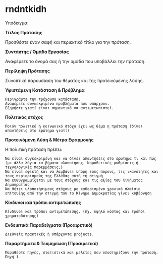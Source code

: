 # rndntkidh
Υπόδειγμα:

**Τίτλος Πρότασης**

Προσθέστε έναν σαφή και περιεκτικό τίτλο για την πρόταση.

**Συντάκτης / Ομάδα Εργασίας**

Αναφέρετε το όνομά σας ή την ομάδα που υποβάλλει την πρόταση.

**Περίληψη Πρότασης**

Συνοπτική παρουσίαση του θέματος και της προτεινόμενης λύσης.

**Υφιστάμενη Κατάσταση & Πρόβλημα**

    Περιγράψτε την τρέχουσα κατάσταση.
    Αναφέρετε συγκεκριμένα προβλήματα που υπάρχουν.
    Εξηγήστε γιατί είναι σημαντικό να αντιμετωπιστεί.

**Πολιτικός στόχος**

    Ποιόν πολιτικό ή κοινωνικό στόχο έχει ως θέμα η πρόταση (δίνει απαντήσεις στο ερώτημα γιατί)

**Προτεινόμενη Λύση & Μέτρα Εφαρμογής**

Η πολιτική πρόταση πρέπει:

    Να είναι συγκεκριμένη και να δίνει απαντήσεις στο ερώτημα τι και πώς (με άλλα λόγια τα βήματα υλοποίησης. Νομοθετικές ρυθμίσεις ή τεχνολογικές παρεμβάσεις;)
    Να είναι εφικτή και να λαμβάνει υπόψη τους πόρους, τις ικανότητες και τους περιορισμούς της Ελλάδας αυτή τη στιγμή
    Να ευθυγραμμίζεται με τους στόχους και τις αξίες του Κινήματος Δημοκρατίας
    Να θέτει υλοποιήσιμους στόχους με καθορισμένο χρονικό πλαίσιο επίτευξης από την στιγμή που το Κίνημα Δημοκρατίας γίνει κυβέρνηση

**Κίνδυνοι και τρόποι αντιμετώπισης**

    Κίνδυνοι και τρόποι αντιμετώπισης. (πχ. υψηλό κόστος και τρόποι χρηματοδότησης)

**Ενδεικτικά Παραδείγματα (Προαιρετικό)**

    Διεθνείς πρακτικές ή υπάρχοντα projects.

**Παραρτήματα & Τεκμηρίωση (Προαιρετικό)**

    Παραθέστε πηγές, στατιστικά και μελέτες που υποστηρίζουν την πρόταση.
    Πηγή 1
